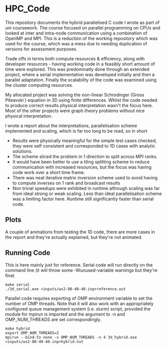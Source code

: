 # HPC_Code
This repository documents the hybrid parallelised C code I wrote as part of uni coursework. The course focused on parallel programming on CPUs and looked at inter and intra-node communication using a combination of OpenMP and MPI. This is a reduction of the working repository which was used for the course, which was a mess due to needing duplication of versions for assessment purposes. 

Trade offs in terms both compute resources & efficiency, along with developer resources - having working code in a feasibly short amount of time were explored. This was predominatly done through an extended project, where a serial implementation was developed initially and then a parallel adaptation. Finally the scalability of the code was examined using the cluster computing resources.

My allocated project was solving the non-linear Schrodinger (Gross Piteavski ) equation in 3D using finite differences. Whilst the code needed to produce correct results physical interpretation wasn't the focus here. Most of the other projects were graph theory problems without nice physical interpretation.

I wrote a report about the interpretations, parallelisation scheme implemented and scaling, which is far too long to be read, so in short
- Results were physically meaningful for the simple test cases checked, they were self consistent and corresponded to 1D cases with analytic solutions. 
- The scheme sliced the problem in 1 direction to split across MPI ranks. 
 - It would have been better to use a tiling splitting scheme to reduce communication with increased resources, but the focus was having code work over a short time frame. 
 - There was neat iterative matrix inversion scheme used to avoid having to compute inverses on 1 rank and broadcast results
- Non trivial speedups were exhibited in runtime although scaling was far from ideal strong or weak scaling. Less than ideal parallelisation scheme was a limiting factor here. Runtime still significantly faster than serial code. 
## Plots
A couple of animations from testing the 1D code, there are more cases in the report and they're actually explained, but they're not animated.



## Running Code
This is here mainly just for reference. 
Serial code will run directly on the command line (it will throw some -Wunused-variable warnings but they're fine)
```
make serial
./3d_serial.exe <inputs/ws2-80-40-40.inp>reference.out
```
Parallel code requires exporting of OMP environment variable to set the number of OMP threads. 
Note that it will also work with an appropriately configured queue management system (i.e. slurm) script, 
provided the module for mpirun is imported and the argument to -n and OMP_NUM_THREADS are set correspondingly. 
```
make hybrid
export OMP_NUM_THREADS=2
mpirun --bind-to none -x OMP_NUM_THREADS -n 4 3d_hybrid.exe <inputs/ws2-80-40-40.inp>hybrid.out
```